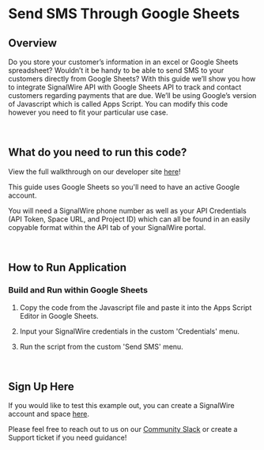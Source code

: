 # Send SMS Through Google Sheets

## Overview
Do you store your customer’s information in an excel or Google Sheets spreadsheet? Wouldn’t it be handy to be able to send SMS to your customers directly from Google Sheets? With this guide we’ll show you how to integrate SignalWire API with Google Sheets API to track and contact customers regarding payments that are due. We’ll be using Google’s version of Javascript which is called Apps Script. You can modify this code however you need to fit your particular use case.

<br/>

## What do you need to run this code?

View the full walkthrough on our developer site [here](https://developer.signalwire.com/apis/docs/how-to-send-sms-from-google-sheets)!

This guide uses Google Sheets so you'll need to have an active Google account.

You will need a SignalWire phone number as well as your API Credentials (API Token, Space URL, and Project ID) which can all be found in an easily copyable format within the API tab of your SignalWire portal.

<br/>

## How to Run Application

### Build and Run within Google Sheets

1. Copy the code from the Javascript file and paste it into the Apps Script Editor in Google Sheets.

2. Input your SignalWire credentials in the custom 'Credentials' menu.

3. Run the script from the custom 'Send SMS' menu.

<br/>

## Sign Up Here

If you would like to test this example out, you can create a SignalWire account and space [here](https://m.signalwire.com/signups/new?s=1).

Please feel free to reach out to us on our [Community Slack](https://join.slack.com/t/signalwire-community/shared_invite/zt-sjagsni8-AYKmOMhP_1sVMvz9Ya_r0Q) or create a Support ticket if you need guidance!
